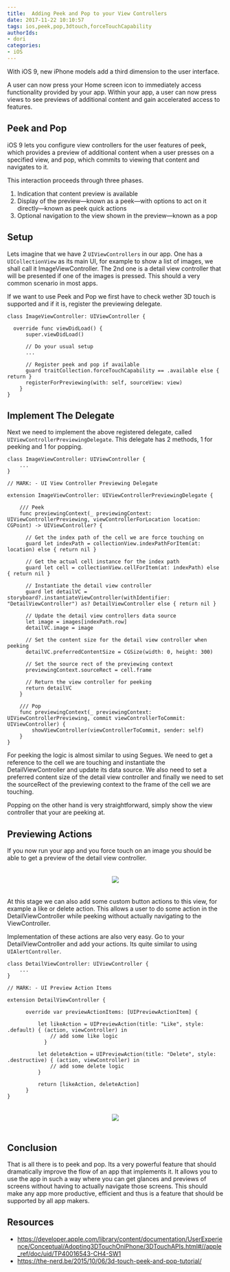 ```yaml
---
title:  Adding Peek and Pop to your View Controllers
date: 2017-11-22 10:10:57
tags: ios,peek,pop,3dtouch,forceTouchCapability
authorIds:
- dori
categories:
- iOS
---
```


With iOS 9, new iPhone models add a third dimension to the user interface.

A user can now press your Home screen icon to immediately access functionality provided by your app.
Within your app, a user can now press views to see previews of additional content and gain accelerated access to features.

## Peek and Pop

iOS 9 lets you configure view controllers for the user features of peek, which provides a preview of additional content when a user presses on a specified view, and pop, which commits to viewing that content and navigates to it.

This interaction proceeds through three phases.

1. Indication that content preview is available
2. Display of the preview—known as a peek—with options to act on it directly—known as peek quick actions
3. Optional navigation to the view shown in the preview—known as a pop

## Setup

Lets imagine that we have 2 `UIViewControllers` in our app. One has a `UICollectionView` as its main UI, for example to show a list of images, we shall call it ImageViewController. The 2nd one is a detail view controller that will be presented if one of the images is pressed. This should a very common scenario in most apps.

If we want to use Peek and Pop we first have to check wether 3D touch is supported and if it is, register the previewing delegate.

```
class ImageViewController: UIViewController {

  override func viewDidLoad() {
      super.viewDidLoad()

      // Do your usual setup
      ...

      // Register peek and pop if available
      guard traitCollection.forceTouchCapability == .available else { return }
      registerForPreviewing(with: self, sourceView: view)
    }   
}
```

## Implement The Delegate

Next we need to implement the above registered delegate, called `UIViewControllerPreviewingDelegate`. This delegate has 2 methods, 1 for peeking and 1 for popping.

```
class ImageViewController: UIViewController {
    ...
}

// MARK: - UI View Controller Previewing Delegate

extension ImageViewController: UIViewControllerPreviewingDelegate {

    /// Peek
    func previewingContext(_ previewingContext: UIViewControllerPreviewing, viewControllerForLocation location: CGPoint) -> UIViewController? {

      // Get the index path of the cell we are force touching on
      guard let indexPath = collectionView.indexPathForItem(at: location) else { return nil }

      // Get the actual cell instance for the index path
      guard let cell = collectionView.cellForItem(at: indexPath) else { return nil }

      // Instantiate the detail view controller
      guard let detailVC = storyboard?.instantiateViewController(withIdentifier: "DetailViewController") as? DetailViewController else { return nil }

      // Update the detail view controllers data source
      let image = images[indexPath.row]
      detailVC.image = image

      // Set the content size for the detail view controller when peeking
      detailVC.preferredContentSize = CGSize(width: 0, height: 300)

      // Set the source rect of the previewing context
      previewingContext.sourceRect = cell.frame

      // Return the view controller for peeking
      return detailVC
    }

    /// Pop
    func previewingContext(_ previewingContext: UIViewControllerPreviewing, commit viewControllerToCommit: UIViewController) {
        showViewController(viewControllerToCommit, sender: self)
    }
}
```

For peeking the logic is almost similar to using Segues. We need to get a reference to the cell we are touching and instantiate the DetailViewController and update its data source. We also need to set a preferred content size of the detail view controller and finally we need to set the sourceRect of the previewing context to the frame of the cell we are touching.

Popping on the other hand is very straightforward, simply show the view controller that your are peeking at.

## Previewing Actions

If you now run your app and you force touch on an image you should be able to get a preview of the detail view controller.

<p align=center>
<img src=https://cdn-laravel.vapor.cloud/image/nstack/translate_values/peek-pop_PgLJZtnHgg.jpg?width=280 style=";margin:20px;">


At this stage we can also add some custom button actions to this view, for example a like or delete action. This allows a user to do some action in the DetailViewController while peeking without actually navigating to the ViewController.

Implementation of these actions are also very easy. Go to your DetailViewController and add your actions. Its quite similar to using `UIAlertController`.


```
class DetailViewController: UIViewController {
    ...
}

// MARK: - UI Preview Action Items

extension DetailViewController {

      override var previewActionItems: [UIPreviewActionItem] {

          let likeAction = UIPreviewAction(title: "Like", style: .default) { (action, viewController) in
              // add some like logic
            }

          let deleteAction = UIPreviewAction(title: "Delete", style: .destructive) { (action, viewController) in
              // add some delete logic
          }

          return [likeAction, deleteAction]
      }
}
```

<p align=center>
<img src=https://cdn-laravel.vapor.cloud/image/nstack/translate_values/peek-previewaction-2_uG9NQSv7Pg.jpg?width=280 style=";margin:20px;">

## Conclusion

That is all there is to peek and pop. Its a very powerful feature that should dramatically improve the flow of an app that implements it. It allows you to use the app in such a way where you can get glances and previews of screens without having to actually navigate those screens. This should make any app more productive, efficient and thus is a feature that should be supported by all app makers.

## Resources

* https://developer.apple.com/library/content/documentation/UserExperience/Conceptual/Adopting3DTouchOniPhone/3DTouchAPIs.html#//apple_ref/doc/uid/TP40016543-CH4-SW1
* https://the-nerd.be/2015/10/06/3d-touch-peek-and-pop-tutorial/
